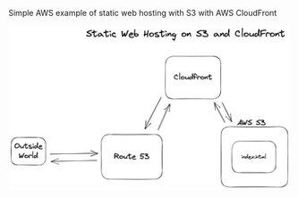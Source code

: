 Simple AWS example of static web hosting with S3 with AWS CloudFront

![alt text](https://github.com/mallett002/static-web-hosting-s3/blob/main/s3-diagram.png?raw=true)
